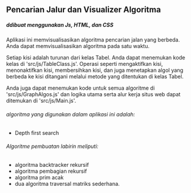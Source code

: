## Pencarian Jalur dan Visualizer Algoritma 
##### ddibuat menggunakan Js, HTML, dan CSS


Aplikasi ini memvisualisasikan algoritma pencarian jalan yang berbeda. Anda dapat memvisualisasikan algoritma pada satu waktu.

Setiap kisi adalah turunan dari kelas Tabel. Anda dapat menemukan kode kelas di 'src/js/TableClass.js'. Operasi seperti mengaktifkan kisi, menonaktifkan kisi, membersihkan kisi, dan juga menetapkan algol yang berbeda ke kisi ditangani melalui metode yang ditentukan di kelas Tabel.

Anda juga dapat menemukan kode untuk semua algoritme di 'src/js/GraphAlgos.js' dan logika utama serta alur kerja situs web dapat ditemukan di 'src/js/Main.js'.


###### algoritma yang digunakan dalam aplikasi ini adalah:
* Depth first search

###### Algoritme pembuatan labirin meliputi:
* algoritma backtracker rekursif
* algoritma pembagian rekursif
* algoritma prim acak
* dua algoritma traversal matriks sederhana.











